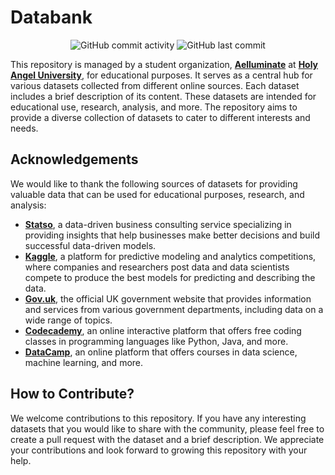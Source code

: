 # Databank

<div align='center'>

![GitHub commit activity](https://img.shields.io/github/commit-activity/w/aelluminate/databank?style=flat-square)
![GitHub last commit](https://img.shields.io/github/last-commit/aelluminate/databank?display_timestamp=author&style=flat-square)

</div>

This repository is managed by a student organization, **[Aelluminate](https://aelluminate.com)** at **[Holy Angel University](https://hau.edu.ph)**, for educational purposes. It serves as a central hub for various datasets collected from different online sources. Each dataset includes a brief description of its content. These datasets are intended for educational use, research, analysis, and more. The repository aims to provide a diverse collection of datasets to cater to different interests and needs.

## Acknowledgements

We would like to thank the following sources of datasets for providing valuable data that can be used for educational purposes, research, and analysis:

- **[Statso](https://statso.io/)**, a data-driven business consulting service specializing in providing insights that help businesses make better decisions and build successful data-driven models.
- **[Kaggle](https://www.kaggle.com/)**, a platform for predictive modeling and analytics competitions, where companies and researchers post data and data scientists compete to produce the best models for predicting and describing the data.
- **[Gov.uk](https://www.gov.uk/)**, the official UK government website that provides information and services from various government departments, including data on a wide range of topics.
- **[Codecademy](https://www.codecademy.com/)**, an online interactive platform that offers free coding classes in programming languages like Python, Java, and more.
- **[DataCamp](https://www.datacamp.com/)**, an online platform that offers courses in data science, machine learning, and more.

## How to Contribute?

We welcome contributions to this repository. If you have any interesting datasets that you would like to share with the community, please feel free to create a pull request with the dataset and a brief description. We appreciate your contributions and look forward to growing this repository with your help.
